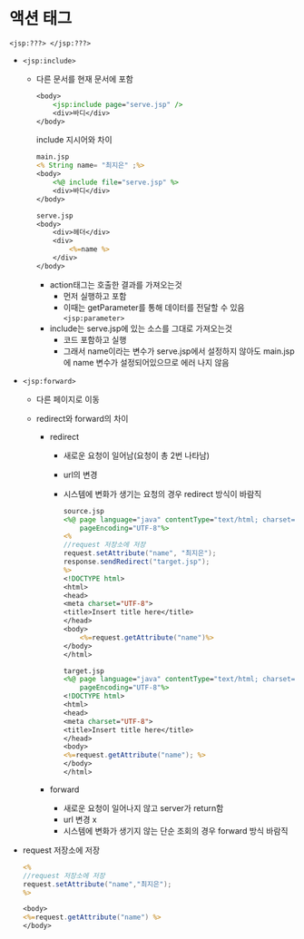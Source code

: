 # 액션 태그

`<jsp:???> </jsp:???>`

* `<jsp:include>`

  * 다른 문서를 현재 문서에 포함

    ```jsp
    <body>
    	<jsp:include page="serve.jsp" />
    	<div>바디</div>
    </body>
    ```

    include 지시어와 차이

    ```jsp
    main.jsp
    <% String name= "최지은" ;%>
    <body>
    	<%@ include file="serve.jsp" %>
    	<div>바디</div>
    </body>
    ```

    ```jsp
    serve.jsp
    <body>
    	<div>헤더</div>
        <div>
            <%=name %>
        </div>
    </body>
    ```

    * action태그는 호출한 결과를 가져오는것
      * 먼저 실행하고 포함
      * 이때는 getParameter를 통해 데이터를 전달할 수 있음`<jsp:parameter>`
    * include는 serve.jsp에 있는 소스를 그대로 가져오는것
      * 코드 포함하고 실행
      * 그래서 name이라는 변수가 serve.jsp에서 설정하지 않아도 main.jsp에 name 변수가 설정되어있으므로 에러 나지 않음

* `<jsp:forward>`

  * 다른 페이지로 이동

  * redirect와 forward의 차이

    * redirect

      * 새로운 요청이 일어남(요청이 총 2번 나타남)

      * url의 변경

      * 시스템에 변화가 생기는 요청의 경우 redirect 방식이 바람직

        ```jsp
        source.jsp
        <%@ page language="java" contentType="text/html; charset=UTF-8"
        	pageEncoding="UTF-8"%>
        <%
        //request 저장소에 저장
        request.setAttribute("name", "최지은");
        response.sendRedirect("target.jsp");
        %>
        <!DOCTYPE html>
        <html>
        <head>
        <meta charset="UTF-8">
        <title>Insert title here</title>
        </head>
        <body>
        	<%=request.getAttribute("name")%>
        </body>
        </html>
        ```

        ```jsp
        target.jsp
        <%@ page language="java" contentType="text/html; charset=UTF-8"
            pageEncoding="UTF-8"%>
        <!DOCTYPE html>
        <html>
        <head>
        <meta charset="UTF-8">
        <title>Insert title here</title>
        </head>
        <body>
        <%=request.getAttribute("name"); %>
        </body>
        </html>
        ```

    * forward

      * 새로운 요청이 일어나지 않고 server가 return함
      * url 변경 x
      * 시스템에 변화가 생기지 않는 단순 조회의 경우 forward 방식 바람직

* request 저장소에 저장

  ```jsp
  <% 
  //request 저장소에 저장
  request.setAttribute("name","최지은");
  %>
  
  <body>
  <%=request.getAttribute("name") %>
  </body>
  ```

